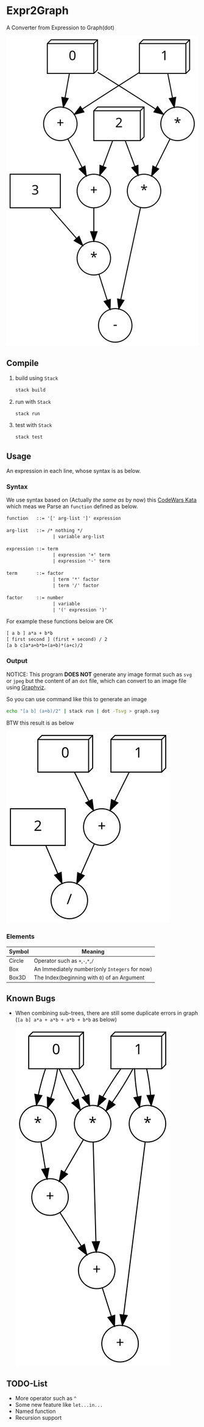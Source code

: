 # Expr2Graph

A Converter from Expression to Graph(dot)

![test](doc/test.svg)

## Compile

1. build using `Stack`

   ```bash
   stack build
   ```

2. run with `Stack`

   ```bash
   stack run
   ```

3. test with `Stack`

   ```bash
   stack test
   ```

## Usage

An expression in each line, whose syntax is as below.

### Syntax

We use syntax based on (Actually *the same as* by now) this [CodeWars Kata](https://www.codewars.com/kata/tiny-three-pass-compiler) which meas we Parse an `function` defined as below.

```bnf
function   ::= '[' arg-list ']' expression

arg-list   ::= /* nothing */
                 | variable arg-list

expression ::= term
                 | expression '+' term
                 | expression '-' term

term       ::= factor
                 | term '*' factor
                 | term '/' factor

factor     ::= number
                 | variable
                 | '(' expression ')'
```

For example these functions below are OK

```
[ a b ] a*a + b*b
[ first second ] (first + second) / 2
[a b c]a*a+b*b+(a+b)*(a+c)/2
```

### Output

NOTICE: This program **DOES NOT** generate any image format such as `svg` or `jpeg` but the content of an `dot` file, which can convert to an image file using [Graphviz](https://graphviz.org/).

So you can use command like this to generate an image

```bash
echo "[a b] (a+b)/2" | stack run | dot -Tsvg > graph.svg
```

BTW this result is as below

![output](doc/output.svg)

### Elements

| Symbol | Meaning                                        |
| ------ | ---------------------------------------------- |
| Circle | Operator such as `+`,`-`,`*`,`/`               |
| Box    | An Immediately number(only `Integers` for now) |
| Box3D  | The Index(beginning with `0`) of an Argument   |

## Known Bugs

* When combining sub-trees, there are still some duplicate errors in graph (`[a b] a*a + a*b + a*b + b*b` as below)

  ![bug1](doc/bug1.svg)

## TODO-List

* More operator such as `^`
* Some new feature like `let...in...`
* Named function
* Recursion support
